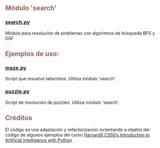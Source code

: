 ## <span style="color: #8c6459;">Módulo 'search'</span>

### [search.py](https://github.com/javrui/search-maze-puzzle/blob/main/search.py)

Módulo para resolución de problemas con algoritmos de búsqueda BFS y DSF


## <span style="color: #8c6459;">Ejemplos de uso:

### [maze.py](https://github.com/javrui/search-maze-puzzle/blob/main/maze.py)

Script que resuelve laberintos.
Utiliza módulo 'search'.

### [puzzle.py](https://github.com/javrui/search-maze-puzzle/blob/main/puzzle.py)

Script de resolución de puzzles.
Utiliza módulo 'search'.

## <span style="color: #8c6459;">Créditos

El código es una adaptación y refactorización (orientando a objeto) del código de algunos ejemplos del curso [HarvardX:CS50’s Introduction to Artificial Intelligence with Python](https://pll.harvard.edu/course/cs50s-introduction-artificial-intelligence-python)
